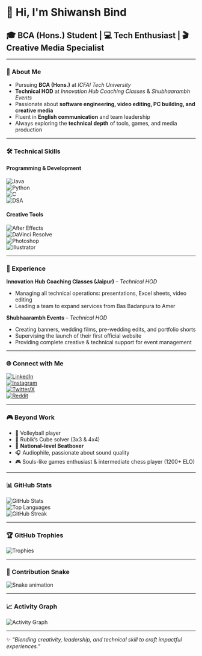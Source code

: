 # 👋 Hi, I'm Shiwansh Bind  

## 🎓 BCA (Hons.) Student | 💻 Tech Enthusiast | 🎬 Creative Media Specialist  

---

### 🌟 About Me  
- Pursuing **BCA (Hons.)** at *ICFAI Tech University*  
- **Technical HOD** at *Innovation Hub Coaching Classes* & *Shubhaarambh Events*  
- Passionate about **software engineering, video editing, PC building, and creative media**  
- Fluent in **English communication** and team leadership  
- Always exploring the **technical depth** of tools, games, and media production  

---

### 🛠️ Technical Skills  

#### Programming & Development  
![Java](https://img.shields.io/badge/Java-007396?style=for-the-badge&logo=java&logoColor=white)  
![Python](https://img.shields.io/badge/Python-3776AB?style=for-the-badge&logo=python&logoColor=white)  
![C](https://img.shields.io/badge/C-00599C?style=for-the-badge&logo=c&logoColor=white)  
![DSA](https://img.shields.io/badge/Data%20Structures%20&%20Algorithms-4CAF50?style=for-the-badge&logo=codeforces&logoColor=white)  

#### Creative Tools  
![After Effects](https://img.shields.io/badge/After%20Effects-9999FF?style=for-the-badge&logo=adobeaftereffects&logoColor=white)  
![DaVinci Resolve](https://img.shields.io/badge/DaVinci%20Resolve-1A1A1A?style=for-the-badge&logo=blackmagicdesign&logoColor=white)  
![Photoshop](https://img.shields.io/badge/Photoshop-31A8FF?style=for-the-badge&logo=adobephotoshop&logoColor=white)  
![Illustrator](https://img.shields.io/badge/Illustrator-FF9A00?style=for-the-badge&logo=adobeillustrator&logoColor=white)  

---

### 💼 Experience  

**Innovation Hub Coaching Classes (Jaipur)** – *Technical HOD*  
- Managing all technical operations: presentations, Excel sheets, video editing  
- Leading a team to expand services from Bas Badanpura to Amer  

**Shubhaarambh Events** – *Technical HOD*  
- Creating banners, wedding films, pre-wedding edits, and portfolio shorts  
- Supervising the launch of their first official website  
- Providing complete creative & technical support for event management  

---

### 🌐 Connect with Me  

[![LinkedIn](https://img.shields.io/badge/LinkedIn-0A66C2?style=for-the-badge&logo=linkedin&logoColor=white)](https://www.linkedin.com/in/shiwansh-bind-aa5983382/)  
[![Instagram](https://img.shields.io/badge/Instagram-E4405F?style=for-the-badge&logo=instagram&logoColor=white)](https://www.instagram.com/pwfplayz_)  
[![Twitter/X](https://img.shields.io/badge/Twitter-000000?style=for-the-badge&logo=x&logoColor=white)](https://x.com/shiwansh_bind)  
[![Reddit](https://img.shields.io/badge/Reddit-FF4500?style=for-the-badge&logo=reddit&logoColor=white)](https://www.reddit.com/user/shibbu_pwf_dev)  

---

### 🎮 Beyond Work  

- 🏐 Volleyball player  
- 🧩 Rubik’s Cube solver (3x3 & 4x4)  
- 🎤 **National-level Beatboxer**  
- 🎧 Audiophile, passionate about sound quality  
- 🎮 Souls-like games enthusiast & intermediate chess player (1200+ ELO)  

---

### 📊 GitHub Stats  

![GitHub Stats](https://github-readme-stats.vercel.app/api?username=shiwansh-bind&show_icons=true&theme=radical)  
![Top Languages](https://github-readme-stats.vercel.app/api/top-langs/?username=shiwansh-bind&layout=compact&theme=radical)  
![GitHub Streak](https://github-readme-streak-stats.herokuapp.com/?user=shiwansh-bind&theme=radical)  

---

### 🏆 GitHub Trophies  
![Trophies](https://github-profile-trophy.vercel.app/?username=shiwansh-bind&theme=radical&no-frame=true&margin-w=10)  

---

### 🐍 Contribution Snake  
![Snake animation](https://github.com/shiwansh-bind/shiwansh-bind/blob/output/github-contribution-grid-snake.svg)


---

### 📈 Activity Graph  
![Activity Graph](https://github-readme-activity-graph.vercel.app/graph?username=shiwansh-bind&theme=radical)  

---

✨ *“Blending creativity, leadership, and technical skill to craft impactful experiences.”*  
